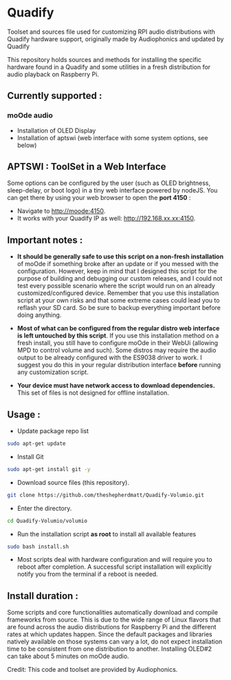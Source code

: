 # Quadify
Toolset and sources file used for customizing RPI audio distributions with Quadify hardware support, originally made by Audiophonics and updated by Quadify

This repository holds sources and methods for installing the specific hardware found in a Quadify and some utilities in a fresh distribution for audio playback on Raspberry Pi. 

## Currently supported : 
  
### moOde audio
* Installation of OLED Display
* Installation of aptswi (web interface with some system options, see below) 

## APTSWI : ToolSet in a Web Interface
Some options can be configured by the user (such as OLED brightness, sleep-delay, or boot logo) in a tiny web interface powered by nodeJS. 
You can get there by using your web browser to open the **port 4150** : 
* Navigate to [http://moode:4150](http://moode:4150.). 
* It works with your Quadify IP as well: http://192.168.xx.xx:4150.

## Important notes : 
* **It should be generally safe to use this script on a non-fresh installation** of moOde if something broke after an update or if you messed with the configuration. However, keep in mind that I designed this script for the purpose of building and debugging our custom releases, and I could not test every possible scenario where the script would run on an already customized/configured device. Remember that you use this installation script at your own risks and that some extreme cases could lead you to reflash your SD card. So be sure to backup everything important before doing anything. 

* **Most of what can be configured from the regular distro web interface is left untouched by this script**. If you use this installation method on a fresh install, you still have to configure moOde in their WebUi (allowing MPD to control volume and such). Some distros may require the audio output to be already configured with the ES9038 driver to work. I suggest you do this in your regular distribution interface **before** running any customization script.

* **Your device must have network access to download dependencies.** This set of files is not designed for offline installation.

## Usage : 
* Update package repo list
```bash
sudo apt-get update
```

* Install Git
```bash
sudo apt-get install git -y
```

* Download source files (this repository).
```bash
git clone https://github.com/theshepherdmatt/Quadify-Volumio.git
```

* Enter the directory.
```bash
cd Quadify-Volumio/volumio
```

* Run the installation script **as root** to install all available features
```bash
sudo bash install.sh
```

* Most scripts deal with hardware configuration and will require you to reboot after completion. A successful script installation will explicitly notify you from the terminal if a reboot is needed.

## Install duration :
Some scripts and core functionalities automatically download and compile frameworks from source. This is due to the wide range of Linux flavors that are found across the audio distributions for Raspberry Pi and the different rates at which updates happen. Since the default packages and libraries natively available on those systems can vary a lot, do not expect installation time to be consistent from one distribution to another. Installing OLED#2 can take about 5 minutes on moOde audio.

Credit: This code and toolset are provided by Audiophonics.
